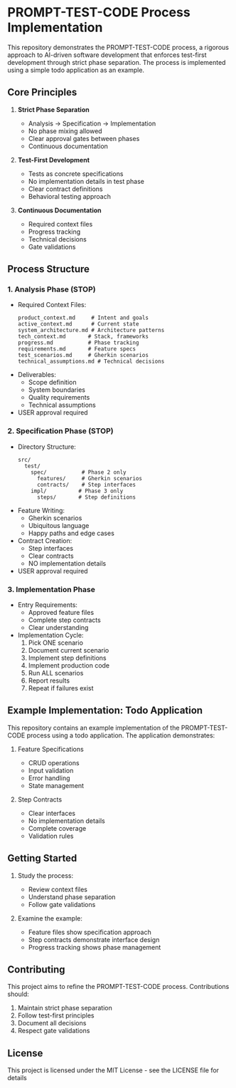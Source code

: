 # PROMPT-TEST-CODE Process Implementation

This repository demonstrates the PROMPT-TEST-CODE process, a rigorous approach to AI-driven software development that enforces test-first development through strict phase separation. The process is implemented using a simple todo application as an example.

## Core Principles

1. **Strict Phase Separation**
   - Analysis → Specification → Implementation
   - No phase mixing allowed
   - Clear approval gates between phases
   - Continuous documentation

2. **Test-First Development**
   - Tests as concrete specifications
   - No implementation details in test phase
   - Clear contract definitions
   - Behavioral testing approach

3. **Continuous Documentation**
   - Required context files
   - Progress tracking
   - Technical decisions
   - Gate validations

## Process Structure

### 1. Analysis Phase (STOP)
- Required Context Files:
  ```
  product_context.md     # Intent and goals
  active_context.md      # Current state
  system_architecture.md # Architecture patterns
  tech_context.md       # Stack, frameworks
  progress.md           # Phase tracking
  requirements.md       # Feature specs
  test_scenarios.md     # Gherkin scenarios
  technical_assumptions.md # Technical decisions
  ```
- Deliverables:
  - Scope definition
  - System boundaries
  - Quality requirements
  - Technical assumptions
- USER approval required

### 2. Specification Phase (STOP)
- Directory Structure:
  ```
  src/
    test/
      spec/           # Phase 2 only
        features/     # Gherkin scenarios
        contracts/    # Step interfaces
      impl/          # Phase 3 only
        steps/       # Step definitions
  ```
- Feature Writing:
  - Gherkin scenarios
  - Ubiquitous language
  - Happy paths and edge cases
- Contract Creation:
  - Step interfaces
  - Clear contracts
  - NO implementation details
- USER approval required

### 3. Implementation Phase
- Entry Requirements:
  - Approved feature files
  - Complete step contracts
  - Clear understanding
- Implementation Cycle:
  1. Pick ONE scenario
  2. Document current scenario
  3. Implement step definitions
  4. Implement production code
  5. Run ALL scenarios
  6. Report results
  7. Repeat if failures exist

## Example Implementation: Todo Application

This repository contains an example implementation of the PROMPT-TEST-CODE process using a todo application. The application demonstrates:

1. Feature Specifications
   - CRUD operations
   - Input validation
   - Error handling
   - State management

2. Step Contracts
   - Clear interfaces
   - No implementation details
   - Complete coverage
   - Validation rules

## Getting Started

1. Study the process:
   - Review context files
   - Understand phase separation
   - Follow gate validations

2. Examine the example:
   - Feature files show specification approach
   - Step contracts demonstrate interface design
   - Progress tracking shows phase management

## Contributing

This project aims to refine the PROMPT-TEST-CODE process. Contributions should:

1. Maintain strict phase separation
2. Follow test-first principles
3. Document all decisions
4. Respect gate validations

## License

This project is licensed under the MIT License - see the LICENSE file for details
